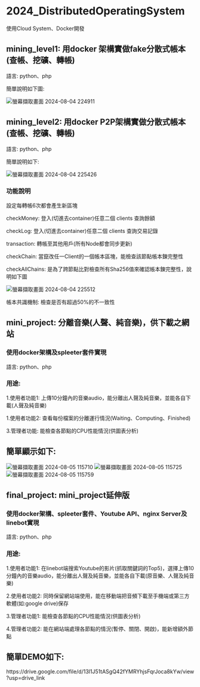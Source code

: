 # 2024_DistributedOperatingSystem
使用Cloud System、Docker開發
## mining_level1: 用docker 架構實做fake分散式帳本 (查帳、挖礦、轉帳)
<p>語言: python、php</p>
<p>簡單說明如下圖:</p>

![螢幕擷取畫面 2024-08-04 224911](https://github.com/user-attachments/assets/40f6778d-7e3c-4ef4-920b-ff8248e315ac)

## mining_level2: 用docker P2P架構實做分散式帳本 (查帳、挖礦、轉帳)
<p>語言: python、php</p>
<p>簡單說明如下:</p>

![螢幕擷取畫面 2024-08-04 225426](https://github.com/user-attachments/assets/05c9f3d9-f9d8-4a03-a9f0-a6618e889ae3)

<h3>功能說明</h3>
<p>設定每轉帳6次都會產生新區塊</p>
<p>checkMoney: 登入(切進去container)任意二個 clients 查詢餘額</p>
<p>checkLog: 登入(切進去container)任意二個 clients 查詢交易記錄</p>
<p>transaction: 轉帳至其他用戶(所有Node都會同步更新)</p>
<p>checkChain: 當竄改任一Client的一個帳本區塊，能檢查該節點帳本鍊完整性</p>
<p>checkAllChains: 是為了跨節點比對檢查所有Sha256值來確認帳本鍊完整性，說明如下圖</p>

![螢幕擷取畫面 2024-08-04 225512](https://github.com/user-attachments/assets/bede5767-d5b9-4687-8c8e-76c7105bf5fa)
<p>帳本共識機制: 檢查是否有超過50%的不一致性</p>

## mini_project: 分離音樂(人聲、純音樂)，供下載之網站
<h3>使用docker架構及spleeter套件實現</h3>
<p>語言: python、php</p>
<h3>用途:</h3>
<p>1.使用者功能1: 上傳10分鐘內的音樂audio，能分離出人聲及純音樂，並能各自下載(人聲及純音樂)</p>
<p>1.使用者功能2: 查看每份檔案的分離運行情況(Waiting、Computing、Finished)</p>
<p>3.管理者功能: 能檢查各節點的CPU性能情況(供圖表分析)</p>
<h2>簡單顯示如下:</h2>

![螢幕擷取畫面 2024-08-05 115710](https://github.com/user-attachments/assets/556c0d89-bda8-41a7-a863-68593945430d)
![螢幕擷取畫面 2024-08-05 115725](https://github.com/user-attachments/assets/d5e71ca2-77f3-42d7-8696-f28b84a87c92)
![螢幕擷取畫面 2024-08-05 115759](https://github.com/user-attachments/assets/75b777f0-4731-4923-a04a-4435aeb77665)


## final_project: mini_project延伸版
<h3>使用docker架構、spleeter套件、Youtube API、nginx Server及linebot實現</h3>
<p>語言: python、php</p>
<h3>用途:</h3>
<p>1.使用者功能1: 在linebot端搜索Youtube的影片(抓取關鍵詞的Top5)，選擇上傳10分鐘內的音樂audio，能分離出人聲及純音樂，並能各自下載(原音樂、人聲及純音樂)</p>
<p>2.使用者功能2: 同時保留網站端使用，能在移動端把音頻下載至手機端或第三方軟體(如:google drive)保存</p>
<p>3.管理者功能1: 能檢查各節點的CPU性能情況(供圖表分析)</p>
<p>4.管理者功能2: 能在網站端處理各節點的情況(暫停、關閉、開啟)，能新增額外節點</p>
<h2>簡單DEMO如下:</h2>
https://drive.google.com/file/d/13l1J51tASgQ42fYMRYhjsFqrJoca8kYw/view?usp=drive_link

